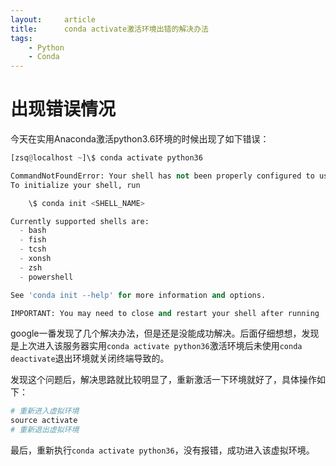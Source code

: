 ```yaml
---
layout:     article
title:      conda activate激活环境出错的解决办法
tags:
    - Python
    - Conda
---
```


# 出现错误情况
今天在实用Anaconda激活python3.6环境的时候出现了如下错误：
```python
[zsq@localhost ~]\$ conda activate python36

CommandNotFoundError: Your shell has not been properly configured to use 'conda activate'.
To initialize your shell, run

    \$ conda init <SHELL_NAME>

Currently supported shells are:
  - bash
  - fish
  - tcsh
  - xonsh
  - zsh
  - powershell

See 'conda init --help' for more information and options.

IMPORTANT: You may need to close and restart your shell after running 'conda init'.
```
google一番发现了几个解决办法，但是还是没能成功解决。后面仔细想想，发现是上次进入该服务器实用`conda activate python36`激活环境后未使用`conda deactivate`退出环境就关闭终端导致的。

发现这个问题后，解决思路就比较明显了，重新激活一下环境就好了，具体操作如下：
```python
# 重新进入虚拟环境
source activate
# 重新退出虚拟环境
```

最后，重新执行`conda activate python36`，没有报错，成功进入该虚拟环境。
